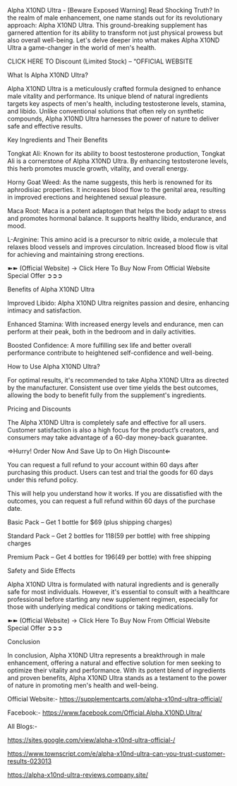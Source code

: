 Alpha X10ND Ultra - [Beware Exposed Warning] Read Shocking Truth?
In the realm of male enhancement, one name stands out for its revolutionary approach: Alpha X10ND Ultra. This ground-breaking supplement has garnered attention for its ability to transform not just physical prowess but also overall well-being. Let's delve deeper into what makes Alpha X10ND Ultra a game-changer in the world of men's health.



CLICK HERE TO Discount (Limited Stock) – “OFFICIAL WEBSITE



What Is Alpha X10ND Ultra?

Alpha X10ND Ultra is a meticulously crafted formula designed to enhance male vitality and performance. Its unique blend of natural ingredients targets key aspects of men's health, including testosterone levels, stamina, and libido. Unlike conventional solutions that often rely on synthetic compounds, Alpha X10ND Ultra harnesses the power of nature to deliver safe and effective results.



Key Ingredients and Their Benefits

Tongkat Ali: Known for its ability to boost testosterone production, Tongkat Ali is a cornerstone of Alpha X10ND Ultra. By enhancing testosterone levels, this herb promotes muscle growth, vitality, and overall energy.

Horny Goat Weed: As the name suggests, this herb is renowned for its aphrodisiac properties. It increases blood flow to the genital area, resulting in improved erections and heightened sexual pleasure.

Maca Root: Maca is a potent adaptogen that helps the body adapt to stress and promotes hormonal balance. It supports healthy libido, endurance, and mood.

L-Arginine: This amino acid is a precursor to nitric oxide, a molecule that relaxes blood vessels and improves circulation. Increased blood flow is vital for achieving and maintaining strong erections.



➽➽ (Official Website) → Click Here To Buy Now From Official Website Special Offer ➲➲➲



Benefits of Alpha X10ND Ultra

Improved Libido: Alpha X10ND Ultra reignites passion and desire, enhancing intimacy and satisfaction.

Enhanced Stamina: With increased energy levels and endurance, men can perform at their peak, both in the bedroom and in daily activities.

Boosted Confidence: A more fulfilling sex life and better overall performance contribute to heightened self-confidence and well-being.



How to Use Alpha X10ND Ultra?

For optimal results, it's recommended to take Alpha X10ND Ultra as directed by the manufacturer. Consistent use over time yields the best outcomes, allowing the body to benefit fully from the supplement's ingredients.



Pricing and Discounts

The Alpha X10ND Ultra is completely safe and effective for all users. Customer satisfaction is also a high focus for the product’s creators, and consumers may take advantage of a 60-day money-back guarantee.



⇒Hurry! Order Now And Save Up to On High Discount⇐



You can request a full refund to your account within 60 days after purchasing this product. Users can test and trial the goods for 60 days under this refund policy.



This will help you understand how it works. If you are dissatisfied with the outcomes, you can request a full refund within 60 days of the purchase date.



Basic Pack – Get 1 bottle for $69 (plus shipping charges)

Standard Pack – Get 2 bottles for $118 ($59 per bottle) with free shipping charges

Premium Pack – Get 4 bottles for $196 ($49 per bottle) with free shipping



Safety and Side Effects

Alpha X10ND Ultra is formulated with natural ingredients and is generally safe for most individuals. However, it's essential to consult with a healthcare professional before starting any new supplement regimen, especially for those with underlying medical conditions or taking medications.



➽➽ (Official Website) → Click Here To Buy Now From Official Website Special Offer ➲➲➲



Conclusion

In conclusion, Alpha X10ND Ultra represents a breakthrough in male enhancement, offering a natural and effective solution for men seeking to optimize their vitality and performance. With its potent blend of ingredients and proven benefits, Alpha X10ND Ultra stands as a testament to the power of nature in promoting men's health and well-being.



Official Website:- https://supplementcarts.com/alpha-x10nd-ultra-official/

Facebook:- https://www.facebook.com/Official.Alpha.X10ND.Ultra/



All Blogs:-

https://sites.google.com/view/alpha-x10nd-ultra-official-/

https://www.townscript.com/e/alpha-x10nd-ultra-can-you-trust-customer-results-023013

https://alpha-x10nd-ultra-reviews.company.site/
